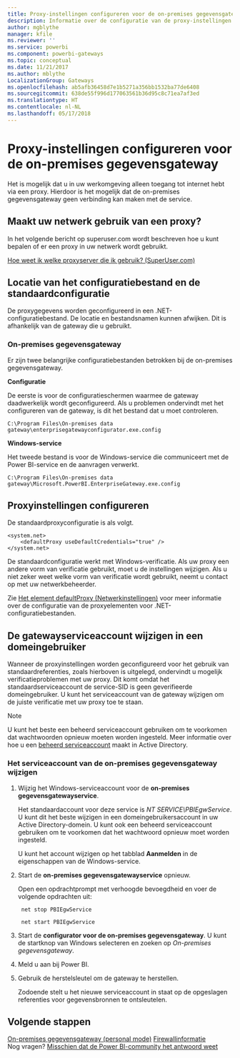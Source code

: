 ```yaml
---
title: Proxy-instellingen configureren voor de on-premises gegevensgateway
description: Informatie over de configuratie van de proxy-instellingen voor de on-premises gegevensgateway.
author: mgblythe
manager: kfile
ms.reviewer: ''
ms.service: powerbi
ms.component: powerbi-gateways
ms.topic: conceptual
ms.date: 11/21/2017
ms.author: mblythe
LocalizationGroup: Gateways
ms.openlocfilehash: ab5afb36458d7e1b5271a356bb1532ba77de6408
ms.sourcegitcommit: 638de55f996d177063561b36d95c8c71ea7af3ed
ms.translationtype: HT
ms.contentlocale: nl-NL
ms.lasthandoff: 05/17/2018
---
```

# <a name="configuring-proxy-settings-for-the-on-premises-data-gateway"></a>Proxy-instellingen configureren voor de on-premises gegevensgateway
Het is mogelijk dat u in uw werkomgeving alleen toegang tot internet hebt via een proxy. Hierdoor is het mogelijk dat de on-premises gegevensgateway geen verbinding kan maken met de service.

## <a name="does-your-network-use-a-proxy"></a>Maakt uw netwerk gebruik van een proxy?
In het volgende bericht op superuser.com wordt beschreven hoe u kunt bepalen of er een proxy in uw netwerk wordt gebruikt.

[Hoe weet ik welke proxyserver die ik gebruik? (SuperUser.com)](https://superuser.com/questions/346372/how-do-i-know-what-proxy-server-im-using)

## <a name="configuration-file-location-and-default-configuration"></a>Locatie van het configuratiebestand en de standaardconfiguratie
De proxygegevens worden geconfigureerd in een .NET-configuratiebestand. De locatie en bestandsnamen kunnen afwijken. Dit is afhankelijk van de gateway die u gebruikt.

### <a name="on-premises-data-gateway"></a>On-premises gegevensgateway
Er zijn twee belangrijke configuratiebestanden betrokken bij de on-premises gegevensgateway.

**Configuratie**

De eerste is voor de configuratieschermen waarmee de gateway daadwerkelijk wordt geconfigureerd. Als u problemen ondervindt met het configureren van de gateway, is dit het bestand dat u moet controleren.

    C:\Program Files\On-premises data gateway\enterprisegatewayconfigurator.exe.config

**Windows-service**

Het tweede bestand is voor de Windows-service die communiceert met de Power BI-service en de aanvragen verwerkt.

    C:\Program Files\On-premises data gateway\Microsoft.PowerBI.EnterpriseGateway.exe.config

## <a name="configuring-proxy-settings"></a>Proxyinstellingen configureren
De standaardproxyconfiguratie is als volgt.

    <system.net>
        <defaultProxy useDefaultCredentials="true" />
    </system.net>

De standaardconfiguratie werkt met Windows-verificatie. Als uw proxy een andere vorm van verificatie gebruikt, moet u de instellingen wijzigen. Als u niet zeker weet welke vorm van verificatie wordt gebruikt, neemt u contact op met uw netwerkbeheerder.

Zie [Het element defaultProxy (Netwerkinstellingen)](https://msdn.microsoft.com/library/kd3cf2ex.aspx) voor meer informatie over de configuratie van de proxyelementen voor .NET-configuratiebestanden.

## <a name="changing-the-gateway-service-account-to-a-domain-user"></a>De gatewayserviceaccount wijzigen in een domeingebruiker
Wanneer de proxyinstellingen worden geconfigureerd voor het gebruik van standaardreferenties, zoals hierboven is uitgelegd, ondervindt u mogelijk verificatieproblemen met uw proxy. Dit komt omdat het standaardserviceaccount de service-SID is geen geverifieerde domeingebruiker. U kunt het serviceaccount van de gateway wijzigen om de juiste verificatie met uw proxy toe te staan.

> [!NOTE]
> U kunt het beste een beheerd serviceaccount gebruiken om te voorkomen dat wachtwoorden opnieuw moeten worden ingesteld. Meer informatie over hoe u een [beheerd serviceaccount](https://technet.microsoft.com/library/dd548356.aspx) maakt in Active Directory.
> 
> 

### <a name="change-the-on-premises-data-gateway-service-account"></a>Het serviceaccount van de on-premises gegevensgateway wijzigen
1. Wijzig het Windows-serviceaccount voor de **on-premises gegevensgatewayservice**.
   
    Het standaardaccount voor deze service is *NT SERVICE\PBIEgwService*. U kunt dit het beste wijzigen in een domeingebruikersaccount in uw Active Directory-domein. U kunt ook een beheerd serviceaccount gebruiken om te voorkomen dat het wachtwoord opnieuw moet worden ingesteld.
   
    U kunt het account wijzigen op het tabblad **Aanmelden** in de eigenschappen van de Windows-service.
2. Start de **on-premises gegevensgatewayservice** opnieuw.
   
    Open een opdrachtprompt met verhoogde bevoegdheid en voer de volgende opdrachten uit:
   
        net stop PBIEgwService
   
        net start PBIEgwService
3. Start de **configurator voor de on-premises gegevensgateway**. U kunt de startknop van Windows selecteren en zoeken op *On-premises gegevensgateway*.
4. Meld u aan bij Power BI.
5. Gebruik de herstelsleutel om de gateway te herstellen.
   
    Zodoende stelt u het nieuwe serviceaccount in staat op de opgeslagen referenties voor gegevensbronnen te ontsleutelen.

## <a name="next-steps"></a>Volgende stappen
[On-premises gegevensgateway (personal mode)](service-gateway-personal-mode.md)
[Firewallinformatie](service-gateway-onprem-tshoot.md#firewall-or-proxy)  
Nog vragen? [Misschien dat de Power BI-community het antwoord weet](http://community.powerbi.com/)

